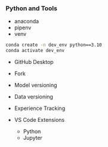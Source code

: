 ### Python and Tools

- anaconda
- pipenv
- venv

```bash
conda create -n dev_env python==3.10
conda activate dev_env
```

- GitHub Desktop
- Fork

- Model versioning
- Data versioning
- Experience Tracking

- VS Code Extensions
  - Python
  - Jupyter
